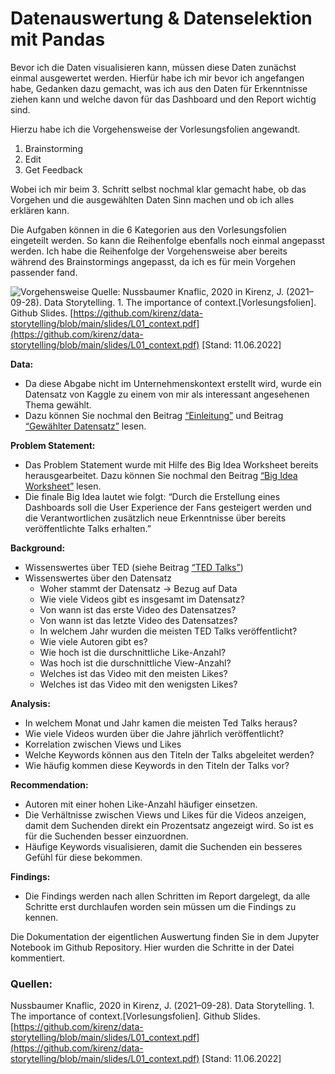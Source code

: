 # Datenauswertung & Datenselektion mit Pandas
Bevor ich die Daten visualisieren kann, müssen diese Daten zunächst einmal ausgewertet werden. Hierfür habe ich mir bevor ich angefangen habe, Gedanken dazu gemacht, was ich aus den Daten für Erkenntnisse ziehen kann und welche davon für das Dashboard und den Report wichtig sind.

Hierzu habe ich die Vorgehensweise der Vorlesungsfolien angewandt. 
1. Brainstorming
2. Edit
3. Get Feedback

Wobei ich mir beim 3. Schritt selbst nochmal klar gemacht habe, ob das Vorgehen und die ausgewählten Daten Sinn machen und ob ich alles erklären kann. 

Die Aufgaben können in die 6 Kategorien aus den Vorlesungsfolien eingeteilt werden. So kann die Reihenfolge ebenfalls noch einmal angepasst werden. Ich habe die Reihenfolge der Vorgehensweise aber bereits während des Brainstormings angepasst, da ich es für mein Vorgehen passender fand. 

![Vorgehensweise](/Users/marenabele/datastorytelling_newbook/Data_Storytelling_TED/Bild_7.png)
Quelle: Nussbaumer Knaflic, 2020 in Kirenz, J. (2021–09-28). Data Storytelling. 1. The importance of context.[Vorlesungsfolien]. Github Slides. [https://github.com/kirenz/data-storytelling/blob/main/slides/L01_context.pdf](https://github.com/kirenz/data-storytelling/blob/main/slides/L01_context.pdf) [Stand: 11.06.2022]

**Data:**
* Da diese Abgabe nicht im Unternehmenskontext erstellt wird, wurde ein Datensatz von Kaggle zu einem von mir als interessant angesehenen Thema gewählt.
* Dazu können Sie nochmal den Beitrag [“Einleitung”](/Users/marenabele/datastorytelling_newbook/Data_Storytelling_TED/Einleitung.md) und Beitrag [“Gewählter Datensatz”](/Users/marenabele/datastorytelling_newbook/Data_Storytelling_TED/Gewählter_Datensatz.md) lesen.

**Problem Statement:**
* Das Problem Statement wurde mit Hilfe des Big Idea Worksheet bereits herausgearbeitet. Dazu können Sie nochmal den Beitrag [“Big Idea Worksheet”](/Users/marenabele/datastorytelling_newbook/Data_Storytelling_TED/Bid_Idea_Worksheet.md) lesen. 
* Die finale Big Idea lautet wie folgt: “Durch die Erstellung eines Dashboards soll die User Experience der Fans gesteigert werden und die Verantwortlichen zusätzlich neue Erkenntnisse über bereits veröffentlichte Talks erhalten.”

**Background:**
* Wissenswertes über TED (siehe Beitrag [“TED Talks”](/Users/marenabele/datastorytelling_newbook/Data_Storytelling_TED/TED_Talks.md))
* Wissenswertes über den Datensatz
    * Woher stammt der Datensatz → Bezug auf Data
    * Wie viele Videos gibt es insgesamt im Datensatz?
    * Von wann ist das erste Video des Datensatzes?
    * Von wann ist das letzte Video des Datensatzes?
    * In welchem Jahr wurden die meisten TED Talks veröffentlicht?
    * Wie viele Autoren gibt es?
    * Wie hoch ist die durschnittliche Like-Anzahl?
    * Was hoch ist die durschnittliche View-Anzahl?
    * Welches ist das Video mit den meisten Likes?
    * Welches ist das Video mit den wenigsten Likes?

**Analysis:**
* In welchem Monat und Jahr kamen die meisten Ted Talks heraus?
* Wie viele Videos wurden über die Jahre jährlich veröffentlicht?
* Korrelation zwischen Views und Likes
* Welche Keywords können aus den Titeln der Talks abgeleitet werden?
* Wie häufig kommen diese Keywords in den Titeln der Talks vor?

**Recommendation:**
* Autoren mit einer hohen Like-Anzahl häufiger einsetzen.
* Die Verhältnisse zwischen Views und Likes für die Videos anzeigen, damit dem Suchenden direkt ein Prozentsatz angezeigt wird. So ist es für die Suchenden besser einzuordnen.
* Häufige Keywords visualisieren, damit die Suchenden ein besseres Gefühl für diese bekommen. 

**Findings:**
* Die Findings werden nach allen Schritten im Report dargelegt, da alle Schritte erst durchlaufen worden sein müssen um die Findings zu kennen. 

Die Dokumentation der eigentlichen Auswertung finden Sie in dem Jupyter Notebook im Github Repository. Hier wurden die Schritte in der Datei kommentiert. 

### Quellen:
Nussbaumer Knaflic, 2020 in Kirenz, J. (2021–09-28). Data Storytelling. 1. The importance of context.[Vorlesungsfolien]. Github Slides. [https://github.com/kirenz/data-storytelling/blob/main/slides/L01_context.pdf](https://github.com/kirenz/data-storytelling/blob/main/slides/L01_context.pdf) [Stand: 11.06.2022]